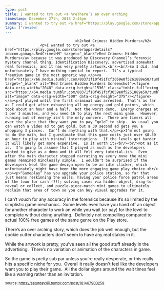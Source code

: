 ```yaml
---
type: post
title: I wanted to try out <a hreThere’s an over arching 
timestamp: December 27th, 2018 2:44pm
summary: I wanted to try out <a href="https://play.google.com/store/apps/details?id=com.gamaga.RedCrimesHM" target="_blank">Red Crimes: Hidden Murders</a> becauThere’s an over arching story, which does the job well enough, but the cookie cutter characters don’t seem to have any real stakes in it.  </p><p
tags: ["review]
---
```


                
                
                                    <h2>Red Crimes: Hidden Murders</h2>
                    <p>I wanted to try out <a href="https://play.google.com/store/apps/details?id=com.gamaga.RedCrimesHM" target="_blank">Red Crimes: Hidden Murders</a> because it was produced by Discovery Channel’s forensic mystery channel thing; Identification Discovery, advertised somewhat real forensics, and it has very pretty artwork.<br/><br/>So I did, and unfortunately I have nothing special to report.  It’s a typical freemium game in the most generic way.</p><a href="https://66.media.tumblr.com/80371f10f451fcf3059e0f5261889e50/tumblr_inline_pkezw2gKyp1rnrp45_1280.jpg" target="_blank" alt="Red Crimes Hidden Murders Screenshot"><figure data-orig-width="2048" data-orig-height="1536" class="tmblr-full"><img src="https://64.media.tumblr.com/80371f10f451fcf3059e0f5261889e50/tumblr_inline_pkezw2gKyp1rnrp45_540.jpg" alt="image" data-orig-width="500" data-orig-height="375"/></figure></a><p>I played until the first criminal was arrested.  That’s as far as I could get after exhausting all my energy and gold points, which took about an hour and a half.  Not the worst demo.  Energy charges at 1 per 3 minutes, and you need 16 to play the next mini game.  However, running out of energy isn't the only concern.  There are timers all over the place that they want you to pay “gold” to skip.  As usual you can watch a video ad to get gold, but a 30 second ad gets you a whopping 3 pieces.  Can’t do anything with that.</p><p>I’m not going to do the math, but I guestimate that this game costs just over $0.50 an hour to play with minimal interruptions.  If the levels get harder it will likely get more expensive.  Is it worth it?<br/><br/>Not as it is.  I’m going to assume that I played as much as the developers wanted to give as a demo and it all felt very tutorial-ish.  Even after the main character stopped narrating my every move the mini games remained mindlessly simple.  I wouldn't be surprised if the developers kept the game design open to be an idle clicker, which unfortunately might have been the more engaging game play choice.<br/></p><p>“Gameplay” has you upgrade your police station, so far that just means reskinning the walls; having your police force patrol areas of the town for cash (?!); solving cases via hidden object, drag-to-reveal or collect, and puzzle-piece-match mini games to ultimately reclaim that area of town so you can buy visual upgrades for it.  

I can’t vouch for any accuracy in the forensics because it’s so limited by the simplistic game mechanics.  Some levels even have you hand off an object for another character to work on while you wait (or pay) for the level to complete without doing anything.  Definitely not compelling compared to actual 100% free games of the same genre on the Play store.<br/></p><p>There’s an over arching story, which does the job well enough, but the cookie cutter characters don’t seem to have any real stakes in it.  </p><p>While the artwork is pretty, you've seen all the good stuff already in the advertising.  There’s no variation or animation of the characters in game.</p><p>So the game is pretty sub par unless you’re really desperate, or this really hits a specific niche for you.  Overall it really doesn't feel like the developers want you to play their game.  All the dollar signs around the wait times feel like a warning rather than an invitation.</p>
                
                
                
                
                
                
                                
<small>source: https://saturdayxiii.tumblr.com/post/181467903259</small>